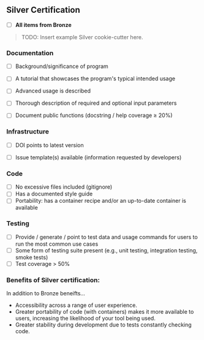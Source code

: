 ## Silver Certification

- [ ] **All items from Bronze**

> TODO: Insert example Silver cookie-cutter here.

### Documentation

- [ ] Background/significance of program
- [ ] A tutorial that showcases the program's typical intended usage
- [ ] Advanced usage is described
- [ ] Thorough description of required and optional input parameters
- [ ] Document public functions (docstring / help coverage ≥ 20%)


### Infrastructure

- [ ] DOI points to latest version
- [ ] Issue template(s) available (information requested by developers)


### Code

- [ ] No excessive files included (gitignore)
- [ ] Has a documented style guide
- [ ] Portability: has a container recipe and/or an up-to-date container is available

### Testing

- [ ] Provide / generate / point to test data and usage commands for users to run the most common use cases
- [ ] Some form of testing suite present (e.g., unit testing, integration testing, smoke tests)
- [ ] Test coverage > 50%

### Benefits of Silver certification:
In addition to Bronze beneifts...
- Accessibility across a range of user experience.
- Greater portability of code (with containers) makes it more available to users, increasing the likelihood of your tool being used.
- Greater stability during development due to tests constantly checking code.
